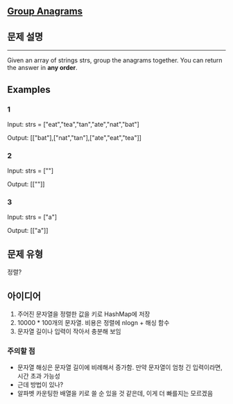 [Group Anagrams](https://leetcode.com/explore/interview/card/top-interview-questions-medium/103/array-and-strings/778/)
---
## 문제 설명
---
Given an array of strings strs, group the anagrams together. You can return the answer in **any order**.  

## Examples
### 1
Input: strs = ["eat","tea","tan","ate","nat","bat"]

Output: [["bat"],["nat","tan"],["ate","eat","tea"]]

### 2
Input: strs = [""]

Output: [[""]]

### 3
Input: strs = ["a"]

Output: [["a"]]

## 문제 유형

정렬?

## 아이디어

1. 주어진 문자열을 정렬한 값을 키로 HashMap에 저장
2. 10000 * 100개의 문자열. 비용은 정렬에 nlogn + 해싱 함수
3. 문자열 길이나 입력이 작아서 충분해 보임

### 주의할 점
- 문자열 해싱은 문자열 길이에 비례해서 증가함. 만약 문자열이 엄청 긴 입력이라면, 시간 초과 가능성  
- 근데 방법이 있나?
- 알파벳 카운팅한 배열을 키로 쓸 순 있을 것 같은데, 이게 더 빠를지는 모르겠음
